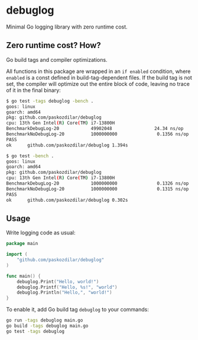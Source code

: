 # debuglog

Minimal Go logging library with zero runtime cost.

## Zero runtime cost? How?

Go build tags and compiler optimizations.

All functions in this package are wrapped in an `if enabled` condition, where
`enabled` is a const defined in build-tag-dependent files. If the build tag is
not set, the compiler will optimize out the entire block of code, leaving no
trace of it in the final binary:

```sh
$ go test -tags debuglog -bench .
goos: linux
goarch: amd64
pkg: github.com/paskozdilar/debuglog
cpu: 13th Gen Intel(R) Core(TM) i7-13800H
BenchmarkDebugLog-20            49902048                24.34 ns/op           32 B/op          1 allocs/op
BenchmarkNoDebugLog-20          1000000000               0.1356 ns/op          0 B/op          0 allocs/op
PASS
ok      github.com/paskozdilar/debuglog 1.394s

$ go test -bench .
goos: linux
goarch: amd64
pkg: github.com/paskozdilar/debuglog
cpu: 13th Gen Intel(R) Core(TM) i7-13800H
BenchmarkDebugLog-20            1000000000               0.1326 ns/op          0 B/op          0 allocs/op
BenchmarkNoDebugLog-20          1000000000               0.1315 ns/op          0 B/op          0 allocs/op
PASS
ok      github.com/paskozdilar/debuglog 0.302s
```

## Usage

Write logging code as usual:

```go
package main

import (
    "github.com/paskozdilar/debuglog"
)

func main() {
    debuglog.Print("Hello, world!")
    debuglog.Printf("Hello, %s!", "world")
    debuglog.Println("Hello,", "world!")
}
```

To enable it, add Go build tag `debuglog` to your commands:

```sh
go run -tags debuglog main.go
go build -tags debuglog main.go
go test -tags debuglog
```
